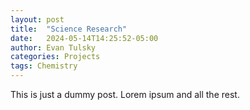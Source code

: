 ```yaml
---
layout: post
title:  "Science Research"
date:   2024-05-14T14:25:52-05:00
author: Evan Tulsky
categories: Projects
tags: Chemistry
---
```


This is just a dummy post. Lorem ipsum and all the rest.

